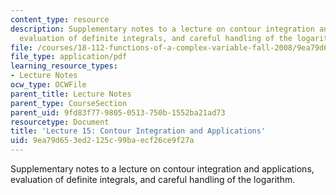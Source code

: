 ```yaml
---
content_type: resource
description: Supplementary notes to a lecture on contour integration and applications,
  evaluation of definite integrals, and careful handling of the logarithm.
file: /courses/18-112-functions-of-a-complex-variable-fall-2008/9ea79d653ed2125c99baecf26ce9f27a_lecture15.pdf
file_type: application/pdf
learning_resource_types:
- Lecture Notes
ocw_type: OCWFile
parent_title: Lecture Notes
parent_type: CourseSection
parent_uid: 9fd83f77-9805-0513-750b-1552ba21ad73
resourcetype: Document
title: 'Lecture 15: Contour Integration and Applications'
uid: 9ea79d65-3ed2-125c-99ba-ecf26ce9f27a
---
```

Supplementary notes to a lecture on contour integration and applications, evaluation of definite integrals, and careful handling of the logarithm.


